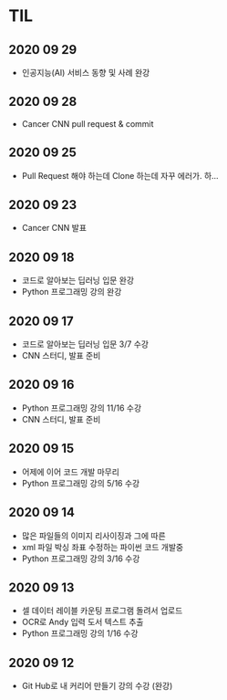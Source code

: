 # TIL


## 2020 09 29
- 인공지능(AI) 서비스 동향 및 사례 완강



## 2020 09 28
- Cancer CNN pull request & commit



## 2020 09 25
- Pull Request 해야 하는데 Clone 하는데 자꾸 에러가. 하...



## 2020 09 23
- Cancer CNN 발표



## 2020 09 18
- 코드로 알아보는 딥러닝 입문 완강
- Python 프로그래밍 강의 완강



## 2020 09 17
- 코드로 알아보는 딥러닝 입문 3/7 수강
- CNN 스터디, 발표 준비



## 2020 09 16
- Python 프로그래밍 강의 11/16 수강
- CNN 스터디, 발표 준비



## 2020 09 15
- 어제에 이어 코드 개발 마무리
- Python 프로그래밍 강의 5/16 수강



## 2020 09 14
- 많은 파일들의 이미지 리사이징과 그에 따른
- xml 파일 박싱 좌표 수정하는 파이썬 코드 개발중
- Python 프로그래밍 강의 3/16 수강



## 2020 09 13
- 셀 데이터 레이블 카운팅 프로그램 돌려서 업로드
- OCR로 Andy 입력 도서 텍스트 추출
- Python 프로그래밍 강의 1/16 수강



## 2020 09 12
- Git Hub로 내 커리어 만들기 강의 수강 (완강)



